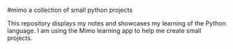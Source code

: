 #mimo
a collection of small python projects

This repository displays my notes and showcases my learning of the Python language. I am using the Mimo learning app to help me create small projects.
